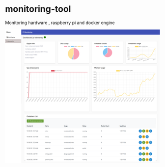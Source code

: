 # monitoring-tool
Monitoring hardware , raspberry pi and docker engine 

![alt text](https://raw.githubusercontent.com/ragoob/monitoring-tool/main/screencapture-localhost-4200-9b130e3a-3a33-5709-ab3e-d7642231d236-2020-10-30-00_44_13.png)
